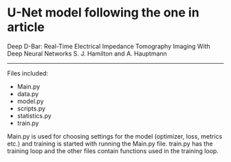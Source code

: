 # U-Net model following the one in article

Deep D-Bar: Real-Time Electrical Impedance
Tomography Imaging With Deep
Neural Networks
S. J. Hamilton and A. Hauptmann

---------------------------------------

Files included:
- Main.py
- data.py
- model.py
- scripts.py
- statistics.py
- train.py

Main.py is used for choosing settings for the model (optimizer, loss, metrics etc.) and training is started with running the Main.py file.
train.py has the training loop and the other files contain functions used in the training loop.






